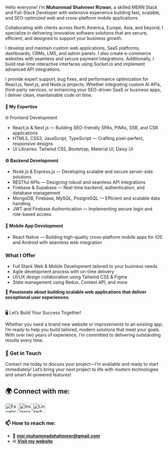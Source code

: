 Hello everyone! I’m **Muhammad Shahmeer Rizwan**, a skilled MERN Stack and Full-Stack Developer with extensive experience building fast, scalable, and SEO-optimized web and cross-platform mobile applications.

Collaborating with clients across North America, Europe, Asia, and beyond, I specialize in delivering innovative software solutions that are secure, efficient, and designed to support your business growth.

I develop and maintain custom web applications, SaaS platforms, dashboards, CRMs, LMS, and admin panels. I also create e-commerce websites with seamless and secure payment integrations. Additionally, I build real-time interactive interfaces using Socket.io and implement advanced API integrations.

I provide expert support, bug fixes, and performance optimization for React.js, Next.js, and Node.js projects. Whether integrating custom AI APIs, third-party services, or enhancing your SEO-driven SaaS or business apps, I deliver clean, maintainable code on time.

#### 🔧 My Expertise
🌐 Frontend Development
- React.js & Next.js — Building SEO-friendly SPAs, PWAs, SSR, and CSR applications  
- HTML5, CSS3, JavaScript, TypeScript — Crafting pixel-perfect, responsive designs  
- UI Libraries: Tailwind CSS, Bootstrap, Material UI, Daisy UI  

#### ⚙️ Backend Development
- Node.js & Express.js — Developing scalable and secure server-side solutions  
- RESTful APIs — Designing robust and seamless API integrations  
- Firebase & Supabase — Real-time backend, authentication, and database management  
- MongoDB, Firebase, MySQL, PostgreSQL — Efficient and scalable data handling  
- JWT and Firebase Authentication — Implementing secure login and role-based access  

#### 📱 Mobile App Development
- React Native — Building high-quality cross-platform mobile apps for iOS and Android with seamless web integration  

### What I Offer
- Full Stack Web & Mobile Development tailored to your business needs  
- Agile development process with on-time delivery  
- UI/UX design collaboration using Tailwind CSS & Figma  
- State management using Redux, Context API, and more  

🚀 **Passionate about building scalable web applications that deliver exceptional user experiences.**

<br/>
🖥️ Let’s Build Your Success Together!

Whether you need a brand new website or improvements to an existing app, I’m ready to help you build tailored, modern solutions that meet your goals. With over two years of experience, I’m committed to delivering outstanding results every time.

### 📧 Get in Touch  
Contact me today to discuss your project—I’m available and ready to start immediately! Let’s bring your next project to life with modern technologies and smart AI-powered features!


## 🌍 Connect with me:  

<p align="left">  
<a href="https://www.facebook.com/muhammadshahmeerrizwan" target="_blank">  
  <img align="center" src="https://raw.githubusercontent.com/rahuldkjain/github-profile-readme-generator/master/src/images/icons/Social/facebook.svg" alt="Facebook" height="30" width="40" />  
</a>  
<a href="https://instagram.com/_i_am_shahmeer" target="_blank">  
  <img align="center" src="https://raw.githubusercontent.com/rahuldkjain/github-profile-readme-generator/master/src/images/icons/Social/instagram.svg" alt="Instagram" height="30" width="40" />  
</a>  
<a href="https://www.linkedin.com/in/muhammadshahmeerrizwan/" target="_blank">  
  <img align="center" src="https://raw.githubusercontent.com/rahuldkjain/github-profile-readme-generator/master/src/images/icons/Social/linked-in-alt.svg" alt="LinkedIn" height="30" width="40" />  
</a>  
</p>  

### 📫 How to reach me:  
- 📧 **msr.muhammadshahmeer@gmail.com**  
- 🌐 **[Visit my website](https://msrtechlimited.web.app/)**  
